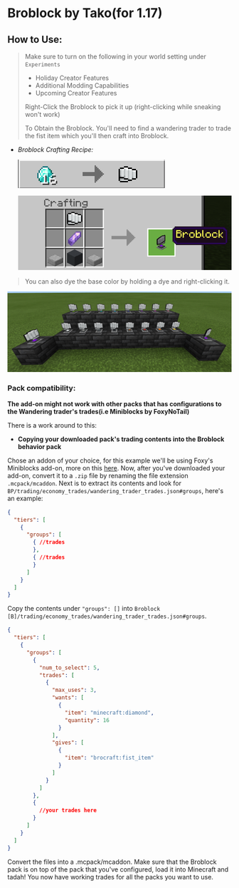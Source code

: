 # **Broblock by Tako**(for 1.17)

## **How to Use:**

> Make sure to turn on the following in your world setting under `Experiments`
>  - Holiday Creator Features
>  - Additional Modding Capabilities
>  - Upcoming Creator Features
>
> Right-Click the Broblock to pick it up (right-clicking while sneaking won't work)
>
> To Obtain the Broblock. You'll need to find a wandering trader to trade the fist item which you'll then craft into Broblock.

- _Broblock Crafting Recipe:_

  ![Wandering Trader](images/trading.png)

  ![Broblock Crafting Recipe](images/crecipe.png)
  
> You can also dye the base color by holding a dye and right-clicking it.

  ![Colors](images/colors.png)

### **Pack compatibility:**

**The add-on might not work with other packs that has configurations to the Wandering trader's trades(i.e Miniblocks by FoxyNoTail)**

There is a work around to this:

- **Copying your downloaded pack's trading contents into the Broblock behavior pack**

Chose an addon of your choice, for this example we'll be using Foxy's Miniblocks add-on, more on this [here](https://foxynotail.com/). Now, after you've downloaded your add-on, convert it to a `.zip` file by renaming the file extension `.mcpack/mcaddon`. Next is to extract its contents and look for `BP/trading/economy_trades/wandering_trader_trades.json#groups`, here's an example:

```json
{
  "tiers": [
    {
      "groups": [
        { //trades
        },
        { //trades
        }
      ]
    }
  ]
}
```

Copy the contents under `"groups": []` into `Broblock [B]/trading/economy_trades/wandering_trader_trades.json#groups`.

```json
{
  "tiers": [
    {
      "groups": [
        {
          "num_to_select": 5,
          "trades": [
            {
              "max_uses": 3,
              "wants": [
                {
                  "item": "minecraft:diamond",
                  "quantity": 16
                }
              ],
              "gives": [
                {
                  "item": "brocraft:fist_item"
                }
              ]
            }
          ]
        },
        {
          //your trades here
        }
      ]
    }
  ]
}
```

Convert the files into a .mcpack/mcaddon. Make sure that the Broblock pack is on top of the pack that you've configured, load it into Minecraft and tadah! You now have working trades for all the packs you want to use.
